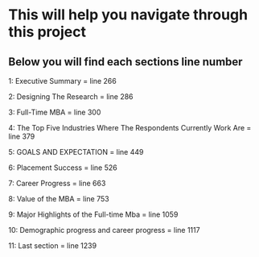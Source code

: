 # This will help you navigate through this project
## Below you will find each sections line number

1:  Executive Summary = line 266




2:  Designing The Research = line 286




3: Full-Time MBA =  line 300




4: The Top Five Industries Where The Respondents Currently Work Are  = line 379




5: GOALS AND EXPECTATION = line 449




6: Placement Success = line 526




7: Career Progress =  line 663




8: Value of the MBA = line 753




9: Major Highlights of the Full-time Mba = line 1059




10: Demographic progress and career progress = line 1117




11: Last section  = line 1239
